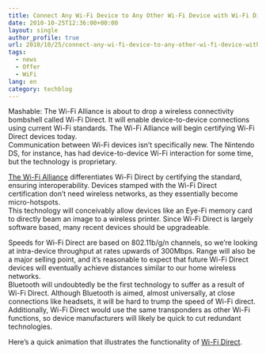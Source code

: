 ```yaml
---
title: Connect Any Wi-Fi Device to Any Other Wi-Fi Device with Wi-Fi Direct
date: 2010-10-25T12:36:00+00:00
layout: single
author_profile: true
url: 2010/10/25/connect-any-wi-fi-device-to-any-other-wi-fi-device-with-wi-fi-direct/
tags:
  - news
  - Offer
  - WiFi
lang: en
category: techblog
---
```

Mashable: The Wi-Fi Alliance is about to drop a wireless connectivity bombshell called Wi-Fi Direct. It will enable device-to-device connections using current Wi-Fi standards. The Wi-Fi Alliance will begin certifying Wi-Fi Direct devices today.  
Communication between Wi-Fi devices isn’t specifically new. The Nintendo DS, for instance, has had device-to-device Wi-Fi interaction for some time, but the technology is proprietary.  

[The Wi-Fi Alliance](http://www.wi-fi.org/) differentiates Wi-Fi Direct by certifying the standard, ensuring interoperability. Devices stamped with the Wi-Fi Direct certification don’t need wireless networks, as they essentially become micro-hotspots.  
This technology will conceivably allow devices like an Eye-Fi memory card to directly beam an image to a wireless printer. Since Wi-Fi Direct is largely software based, many recent devices should be upgradeable.

Speeds for Wi-Fi Direct are based on 802.11b/g/n channels, so we’re looking at intra-device throughput at rates upwards of 300Mbps. Range will also be a major selling point, and it’s reasonable to expect that future Wi-Fi Direct devices will eventually achieve distances similar to our home wireless networks.  
Bluetooth will undoubtedly be the first technology to suffer as a result of Wi-Fi Direct. Although Bluetooth is aimed, almost universally, at close connections like headsets, it will be hard to trump the speed of Wi-Fi direct. Additionally, Wi-Fi Direct would use the same transponders as other Wi-Fi functions, so device manufacturers will likely be quick to cut redundant technologies.

Here’s a quick animation that illustrates the functionality of [Wi-Fi Direct](http://www.wi-fi.org/Wi-Fi_Direct.php).
